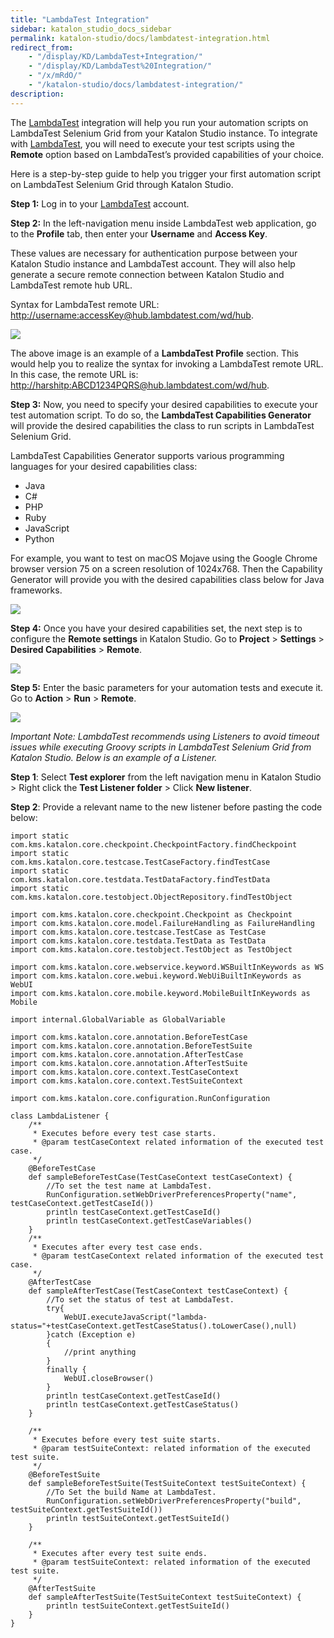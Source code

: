 ```yaml
---
title: "LambdaTest Integration" 
sidebar: katalon_studio_docs_sidebar
permalink: katalon-studio/docs/lambdatest-integration.html 
redirect_from:
    - "/display/KD/LambdaTest+Integration/"
    - "/display/KD/LambdaTest%20Integration/"
    - "/x/mRdO/"
    - "/katalon-studio/docs/lambdatest-integration/"
description: 
---
```

The [LambdaTest](http://www.lambdatest.com?fp_ref=emily81) integration will help you run your automation scripts on LambdaTest Selenium Grid from your Katalon Studio instance. To integrate with [LambdaTest](http://www.lambdatest.com?fp_ref=emily81), you will need to execute your test scripts using the **Remote** option based on LambdaTest’s provided capabilities of your choice. 

Here is a step-by-step guide to help you trigger your first automation script on LambdaTest Selenium Grid through Katalon Studio.

**Step 1:** Log in to your [LambdaTest](http://www.lambdatest.com?fp_ref=emily81) account.

**Step 2:** In the left-navigation menu inside LambdaTest web application, go to the **Profile** tab, then enter your **Username** and **Access Key**.

These values are necessary for authentication purpose between your Katalon Studio instance and LambdaTest account. They will also help generate a secure remote connection between Katalon Studio and LambdaTest remote hub URL.

Syntax for LambdaTest remote URL: [http://username:accessKey@hub.lambdatest.com/wd/hub](http://username:accessKey@hub.lambdatest.com/wd/hub). 

![](../../images/katalon-studio/docs/lambdatest-integration/lambda-1.png)

The above image is an example of a **LambdaTest Profile** section. This would help you to realize the syntax for invoking a LambdaTest remote URL. In this case, the remote URL is: [http://harshitp:ABCD1234PQRS@hub.lambdatest.com/wd/hub](http://harshitp:ABCD1234PQRS@hub.lambdatest.com/wd/hub). 

**Step 3:** Now, you need to specify your desired capabilities to execute your test automation script. To do so, the **LambdaTest Capabilities Generator** will provide the desired capabilities the class to run scripts in LambdaTest Selenium Grid. 

LambdaTest Capabilities Generator supports various programming languages for your desired capabilities class:

*   Java
*   C#
*   PHP
*   Ruby
*   JavaScript
*   Python

For example, you want to test on macOS Mojave using the Google Chrome browser version 75 on a screen resolution of 1024x768. Then the Capability Generator will provide you with the desired capabilities class below for Java frameworks.

![](../../images/katalon-studio/docs/lambdatest-integration/lambda-2.png)


**Step 4:** Once you have your desired capabilities set, the next step is to configure the **Remote settings** in Katalon Studio. Go to **Project** > **Settings** > **Desired Capabilities** > **Remote**.

![](../../images/katalon-studio/docs/lambdatest-integration/lambda-3.png)

**Step 5:** Enter the basic parameters for your automation tests and execute it. Go to **Action** > **Run** > **Remote**.

![](../../images/katalon-studio/docs/lambdatest-integration/lambda-4.png)

_Important Note: LambdaTest recommends using Listeners to avoid timeout issues while executing Groovy scripts in LambdaTest Selenium Grid from Katalon Studio. Below is an example of a Listener._

**Step 1**: Select **Test explorer** from the left navigation menu in Katalon Studio >  Right click the **Test Listener folder** > Click 
**New listener**.

**Step 2**: Provide a relevant name to the new listener before pasting the code below:


```
import static com.kms.katalon.core.checkpoint.CheckpointFactory.findCheckpoint
import static com.kms.katalon.core.testcase.TestCaseFactory.findTestCase
import static com.kms.katalon.core.testdata.TestDataFactory.findTestData
import static com.kms.katalon.core.testobject.ObjectRepository.findTestObject
 
import com.kms.katalon.core.checkpoint.Checkpoint as Checkpoint
import com.kms.katalon.core.model.FailureHandling as FailureHandling
import com.kms.katalon.core.testcase.TestCase as TestCase
import com.kms.katalon.core.testdata.TestData as TestData
import com.kms.katalon.core.testobject.TestObject as TestObject
 
import com.kms.katalon.core.webservice.keyword.WSBuiltInKeywords as WS
import com.kms.katalon.core.webui.keyword.WebUiBuiltInKeywords as WebUI
import com.kms.katalon.core.mobile.keyword.MobileBuiltInKeywords as Mobile
 
import internal.GlobalVariable as GlobalVariable
 
import com.kms.katalon.core.annotation.BeforeTestCase
import com.kms.katalon.core.annotation.BeforeTestSuite
import com.kms.katalon.core.annotation.AfterTestCase
import com.kms.katalon.core.annotation.AfterTestSuite
import com.kms.katalon.core.context.TestCaseContext
import com.kms.katalon.core.context.TestSuiteContext
 
import com.kms.katalon.core.configuration.RunConfiguration
 
class LambdaListener {
	/**
	 * Executes before every test case starts.
	 * @param testCaseContext related information of the executed test case.
	 */
	@BeforeTestCase
	def sampleBeforeTestCase(TestCaseContext testCaseContext) {
		//To set the test name at LambdaTest.
		RunConfiguration.setWebDriverPreferencesProperty("name", testCaseContext.getTestCaseId())
		println testCaseContext.getTestCaseId()
		println testCaseContext.getTestCaseVariables()
	}
	/**
	 * Executes after every test case ends.
	 * @param testCaseContext related information of the executed test case.
	 */
	@AfterTestCase
	def sampleAfterTestCase(TestCaseContext testCaseContext) {
		//To set the status of test at LambdaTest.
		try{
			WebUI.executeJavaScript("lambda-status="+testCaseContext.getTestCaseStatus().toLowerCase(),null)
		}catch (Exception e)
		{
			//print anything
		}
		finally {
			WebUI.closeBrowser()
		}
		println testCaseContext.getTestCaseId()
		println testCaseContext.getTestCaseStatus()
	}
 
	/**
	 * Executes before every test suite starts.
	 * @param testSuiteContext: related information of the executed test suite.
	 */
	@BeforeTestSuite
	def sampleBeforeTestSuite(TestSuiteContext testSuiteContext) {
		//To Set the build Name at LambdaTest.
		RunConfiguration.setWebDriverPreferencesProperty("build", testSuiteContext.getTestSuiteId())
		println testSuiteContext.getTestSuiteId()
	}
 
	/**
	 * Executes after every test suite ends.
	 * @param testSuiteContext: related information of the executed test suite.
	 */
	@AfterTestSuite
	def sampleAfterTestSuite(TestSuiteContext testSuiteContext) {
		println testSuiteContext.getTestSuiteId()
	}
}

```
